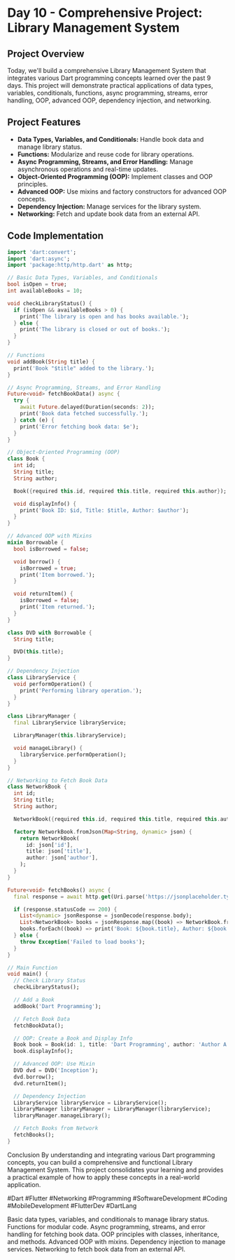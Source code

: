 # Day 10 - Comprehensive Project: Library Management System

## Project Overview
Today, we'll build a comprehensive Library Management System that integrates various Dart programming concepts learned over the past 9 days. This project will demonstrate practical applications of data types, variables, conditionals, functions, async programming, streams, error handling, OOP, advanced OOP, dependency injection, and networking.

## Project Features
- **Data Types, Variables, and Conditionals:** Handle book data and manage library status.
- **Functions:** Modularize and reuse code for library operations.
- **Async Programming, Streams, and Error Handling:** Manage asynchronous operations and real-time updates.
- **Object-Oriented Programming (OOP):** Implement classes and OOP principles.
- **Advanced OOP:** Use mixins and factory constructors for advanced OOP concepts.
- **Dependency Injection:** Manage services for the library system.
- **Networking:** Fetch and update book data from an external API.

## Code Implementation
```dart
import 'dart:convert';
import 'dart:async';
import 'package:http/http.dart' as http;

// Basic Data Types, Variables, and Conditionals
bool isOpen = true;
int availableBooks = 10;

void checkLibraryStatus() {
  if (isOpen && availableBooks > 0) {
    print('The library is open and has books available.');
  } else {
    print('The library is closed or out of books.');
  }
}

// Functions
void addBook(String title) {
  print('Book "$title" added to the library.');
}

// Async Programming, Streams, and Error Handling
Future<void> fetchBookData() async {
  try {
    await Future.delayed(Duration(seconds: 2));
    print('Book data fetched successfully.');
  } catch (e) {
    print('Error fetching book data: $e');
  }
}

// Object-Oriented Programming (OOP)
class Book {
  int id;
  String title;
  String author;

  Book({required this.id, required this.title, required this.author});

  void displayInfo() {
    print('Book ID: $id, Title: $title, Author: $author');
  }
}

// Advanced OOP with Mixins
mixin Borrowable {
  bool isBorrowed = false;

  void borrow() {
    isBorrowed = true;
    print('Item borrowed.');
  }

  void returnItem() {
    isBorrowed = false;
    print('Item returned.');
  }
}

class DVD with Borrowable {
  String title;

  DVD(this.title);
}

// Dependency Injection
class LibraryService {
  void performOperation() {
    print('Performing library operation.');
  }
}

class LibraryManager {
  final LibraryService libraryService;

  LibraryManager(this.libraryService);

  void manageLibrary() {
    libraryService.performOperation();
  }
}

// Networking to Fetch Book Data
class NetworkBook {
  int id;
  String title;
  String author;

  NetworkBook({required this.id, required this.title, required this.author});

  factory NetworkBook.fromJson(Map<String, dynamic> json) {
    return NetworkBook(
      id: json['id'],
      title: json['title'],
      author: json['author'],
    );
  }
}

Future<void> fetchBooks() async {
  final response = await http.get(Uri.parse('https://jsonplaceholder.typicode.com/posts'));

  if (response.statusCode == 200) {
    List<dynamic> jsonResponse = jsonDecode(response.body);
    List<NetworkBook> books = jsonResponse.map((book) => NetworkBook.fromJson(book)).toList();
    books.forEach((book) => print('Book: ${book.title}, Author: ${book.author}'));
  } else {
    throw Exception('Failed to load books');
  }
}

// Main Function
void main() {
  // Check Library Status
  checkLibraryStatus();

  // Add a Book
  addBook('Dart Programming');

  // Fetch Book Data
  fetchBookData();

  // OOP: Create a Book and Display Info
  Book book = Book(id: 1, title: 'Dart Programming', author: 'Author A');
  book.displayInfo();

  // Advanced OOP: Use Mixin
  DVD dvd = DVD('Inception');
  dvd.borrow();
  dvd.returnItem();

  // Dependency Injection
  LibraryService libraryService = LibraryService();
  LibraryManager libraryManager = LibraryManager(libraryService);
  libraryManager.manageLibrary();

  // Fetch Books from Network
  fetchBooks();
}
```
Conclusion
By understanding and integrating various Dart programming concepts, you can build a comprehensive and functional Library Management System. This project consolidates your learning and provides a practical example of how to apply these concepts in a real-world application.

#Dart #Flutter #Networking #Programming #SoftwareDevelopment #Coding #MobileDevelopment #FlutterDev #DartLang



Basic data types, variables, and conditionals to manage library status.
Functions for modular code.
Async programming, streams, and error handling for fetching book data.
OOP principles with classes, inheritance, and methods.
Advanced OOP with mixins.
Dependency injection to manage services.
Networking to fetch book data from an external API.
